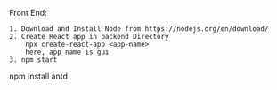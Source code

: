 Front End:
```
1. Download and Install Node from https://nodejs.org/en/download/
2. Create React app in backend Directory
    npx create-react-app <app-name> 
    here, app name is gui
3. npm start
```

npm install antd




